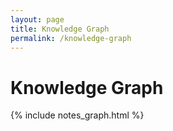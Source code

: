 ```yaml
---
layout: page
title: Knowledge Graph
permalink: /knowledge-graph
---
```


# Knowledge Graph

{% include notes_graph.html %}